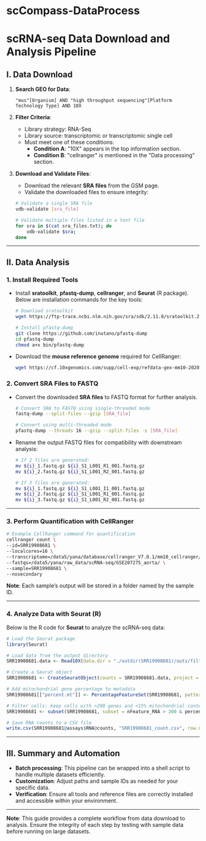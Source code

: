 # scCompass-DataProcess

# scRNA-seq Data Download and Analysis Pipeline

## I. Data Download

1. **Search GEO for Data**:
   ```
   "mus"[Organism] AND "high throughput sequencing"[Platform Technology Type] AND 10X
   ```

2. **Filter Criteria**:
   - Library strategy: RNA-Seq
   - Library source: transcriptomic or transcriptomic single cell
   - Must meet one of these conditions:
     - **Condition A**: "10X" appears in the top information section.
     - **Condition B**: "cellranger" is mentioned in the "Data processing" section.

3. **Download and Validate Files**:
   - Download the relevant **SRA files** from the GSM page.
   - Validate the downloaded files to ensure integrity:

   ```bash
   # Validate a single SRA file
   vdb-validate [sra_file]

   # Validate multiple files listed in a text file
   for sra in $(cat sra_files.txt); do
       vdb-validate $sra;
   done
   ```

---

## II. Data Analysis

### 1. Install Required Tools

- Install **sratoolkit**, **pfastq-dump**, **cellranger**, and **Seurat** (R package). Below are installation commands for the key tools:

   ```bash
   # Download sratoolkit
   wget https://ftp-trace.ncbi.nlm.nih.gov/sra/sdk/2.11.0/sratoolkit.2.11.0-ubuntu64.tar.gz

   # Install pfastq-dump
   git clone https://github.com/inutano/pfastq-dump
   cd pfastq-dump
   chmod a+x bin/pfastq-dump
   ```

- Download the **mouse reference genome** required for CellRanger:

   ```bash
   wget https://cf.10xgenomics.com/supp/cell-exp/refdata-gex-mm10-2020-A.tar.gz
   ```

### 2. Convert SRA Files to FASTQ

- Convert the downloaded **SRA files** to FASTQ format for further analysis.

   ```bash
   # Convert SRA to FASTQ using single-threaded mode
   fastq-dump --split-files --gzip [SRA_file]

   # Convert using multi-threaded mode
   pfastq-dump --threads 16 --gzip --split-files -s [SRA_file]
   ```

- Rename the output FASTQ files for compatibility with downstream analysis:

   ```bash
   # If 2 files are generated:
   mv ${i}_1.fastq.gz ${i}_S1_L001_R1_001.fastq.gz
   mv ${i}_2.fastq.gz ${i}_S1_L001_R2_001.fastq.gz

   # If 3 files are generated:
   mv ${i}_1.fastq.gz ${i}_S1_L001_I1_001.fastq.gz
   mv ${i}_2.fastq.gz ${i}_S1_L001_R1_001.fastq.gz
   mv ${i}_3.fastq.gz ${i}_S1_L001_R2_001.fastq.gz
   ```

---

### 3. Perform Quantification with CellRanger

```bash
# Example CellRanger command for quantification
cellranger count \
--id=SRR19908681 \
--localcores=16 \
--transcriptome=/data5/yana/database/cellranger_V7.0.1/mm10_cellranger/refdata-gex-mm10-2020-A/ \
--fastqs=/data5/yana/raw_data/scRNA-seq/GSE207275_aorta/ \
--sample=SRR19908681 \
--nosecondary
```

**Note**: Each sample’s output will be stored in a folder named by the sample ID.

---

### 4. Analyze Data with Seurat (R)

Below is the R code for **Seurat** to analyze the scRNA-seq data:

```R
# Load the Seurat package
library(Seurat)

# Load data from the output directory
SRR19908681.data <- Read10X(data.dir = "./outdir(SRR19908681)/outs/filtered_feature_bc_matrix")

# Create a Seurat object
SRR19908681 <- CreateSeuratObject(counts = SRR19908681.data, project = "SRR19908681", min.cells = 3, min.features = 200)

# Add mitochondrial gene percentage to metadata
SRR19908681[["percent.mt"]] <- PercentageFeatureSet(SRR19908681, pattern = "^mt-")

# Filter cells: keep cells with >200 genes and <15% mitochondrial content
SRR19908681 <- subset(SRR19908681, subset = nFeature_RNA > 200 & percent.mt < 15)

# Save RNA counts to a CSV file
write.csv(SRR19908681@assays$RNA@counts, "SRR19908681_count.csv", row.names = TRUE, quote = FALSE)
```

---

## III. Summary and Automation

- **Batch processing**: This pipeline can be wrapped into a shell script to handle multiple datasets efficiently.  
- **Customization**: Adjust paths and sample IDs as needed for your specific data.  
- **Verification**: Ensure all tools and reference files are correctly installed and accessible within your environment.

---

**Note**: This guide provides a complete workflow from data download to analysis. Ensure the integrity of each step by testing with sample data before running on large datasets.

